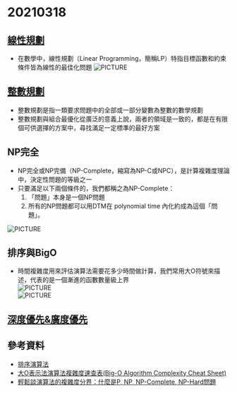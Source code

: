 # 20210318
## [線性規劃](https://zh.wikipedia.org/wiki/%E7%BA%BF%E6%80%A7%E8%A7%84%E5%88%92)
* 在數學中，線性規劃（Linear Programming，簡稱LP）特指目標函數和約束條件皆為線性的最佳化問題
![PICTURE](https://github.com/victor0520/ai109b/tree/main/note/bitmap/LinearProgramming.png)
## [整數規劃](https://wiki.mbalib.com/zh-tw/%E6%95%B4%E6%95%B0%E8%A7%84%E5%88%92)
* 整數規劃是指一類要求問題中的全部或一部分變數為整數的數學規劃
* 整數規劃與組合最優化從廣泛的意義上說，兩者的領域是一致的，都是在有限個可供選擇的方案中，尋找滿足一定標準的最好方案
## NP完全
* NP完全或NP完備（NP-Complete，縮寫為NP-C或NPC），是計算複雜度理論中，決定性問題的等級之一
* 只要滿足以下兩個條件的，我們都稱之為NP-Complete：
    1. 「問題」本身是一個NP問題
    2. 所有的NP問題都可以用DTM在 polynomial time 內化約成為這個「問題」。

![PICTURE](https://github.com/victor0520/ai109b/tree/main/note/bitmap/NP.png)
## 排序與BigO
* 時間複雜度用來評估演算法需要花多少時間做計算，我們常用大O符號來描述，代表的是一個漸進的函數數量級上界\
![PICTURE](https://github.com/victor0520/ai109b/tree/main/note/bitmap/Bigo.png)\
![PICTURE](https://github.com/victor0520/ai109b/tree/main/note/bitmap/Sorting_BigO.png)
## [深度優先&廣度優先](https://ithelp.ithome.com.tw/articles/10252429)

## 參考資料
* [排序演算法](https://zh.wikipedia.org/wiki/%E6%8E%92%E5%BA%8F%E7%AE%97%E6%B3%95)
* [大O表示法演算法複雜度速查表(Big-O Algorithm Complexity Cheat Sheet)](https://www.itread01.com/content/1542592387.html)
* [輕鬆談演算法的複雜度分界：什麼是P, NP, NP-Complete, NP-Hard問題](https://www.ycc.idv.tw/algorithm-complexity-theory.html)